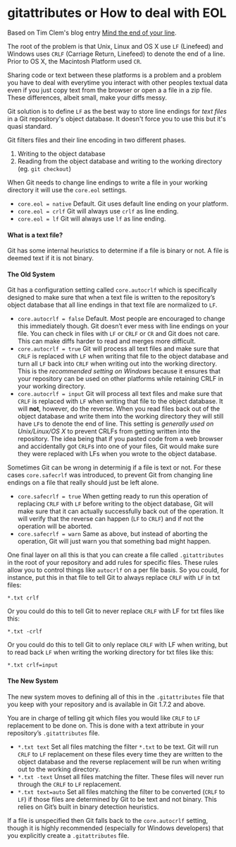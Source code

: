 # gitattributes or How to deal with EOL #

Based on Tim Clem's blog entry [Mind the end of your line](http://timclem.wordpress.com/2012/03/01/mind-the-end-of-your-line/).

The root of the problem is that Unix, Linux and OS X use `LF` (Linefeed) and Windows uses `CRLF` (Carriage Return, Linefeed) to denote the end of a line. Prior to OS X, the Macintosh Platform used `CR`.

Sharing code or text between these platforms is a problem and a problem you have to deal with everytime you interact with other peoples textual data even if you just copy text from the browser or open a a file in a zip file. These differences, albeit small, make your diffs messy.

Git solution is to define `LF` as the best way to store line endings for _text files_ in a Git repository's object database. It doesn't force you to use this but it's quasi standard.

Git filters files and their line encoding in two different phases.

1. Writing to the object database
2. Reading from the object database and writing to the working directory (eg. `git checkout`)

When Git needs to change line endings to write a file in your working directory it will use the `core.eol` settings.

- `core.eol = native` Default. Git uses default line ending on your platform.
- `core.eol = crlf` Git will always use `crlf` as line ending.
- `core.eol = lf` Git will always use `lf` as line ending.

#### What is a text file? ####

Git has some internal heuristics to determine if a file is binary or not. A file is deemed text if it is not binary.

#### The Old System ####

Git has a configuration setting called `core.autocrlf` which is specifically designed to make sure that when a text file is written to the repository’s object database that all line endings in that text file are normalized to `LF`.

- `core.autocrlf = false` Default. Most people are encouraged to change this immediately though. Git doesn’t ever mess with line endings on your file. You can check in files with `LF` or `CRLF` or `CR` and Git does not care. This can make diffs harder to read and merges more difficult.
- `core.autocrlf = true` Git will process all text files and make sure that `CRLF` is replaced with `LF` when writing that file to the object database and turn all `LF` back into `CRLF` when writing out into the working directory. This is the _recommended setting on Windows_ because it ensures that your repository can be used on other platforms while retaining CRLF in your working directory.
- `core.autocrlf = input` Git will process all text files and make sure that `CRLF` is replaced with `LF` when writing that file to the object database. It will **not**, however, do the reverse. When you read files back out of the object database and write them into the working directory they will still have `LF`s to denote the end of line. This setting is _generally used on Unix/Linux/OS X_ to prevent CRLFs from getting written into the repository. The idea being that if you pasted code from a web browser and accidentally got `CRLF`s into one of your files, Git would make sure they were replaced with LFs when you wrote to the object database.

Sometimes Git can be wrong in determinig if a file is text or not. For these cases `core.safecrlf` was introduced, to prevent Git from changing line endings on a file that really should just be left alone.

- `core.safecrlf = true` When getting ready to run this operation of replacing `CRLF` with `LF` before writing to the object database, Git will make sure that it can actually successfully back out of the operation. It will verify that the reverse can happen (`LF` to `CRLF`) and if not the operation will be aborted.
- `core.safecrlf = warn` Same as above, but instead of aborting the operation, Git will just warn you that something bad might happen.

One final layer on all this is that you can create a file called `.gitattributes` in the root of your repository and add rules for specific files. These rules allow you to control things like `autocrlf` on a per file basis. So you could, for instance, put this in that file to tell Git to always replace `CRLF` with `LF` in txt files:

	*.txt crlf

Or you could do this to tell Git to never replace `CRLF` with LF for txt files like this:

	*.txt -crlf

Or you could do this to tell Git to only replace `CRLF` with LF when writing, but to read back `LF` when writing the working directory for txt files like this:

	*.txt crlf=input

#### The New System ####

The new system moves to defining all of this in the `.gitattributes` file that you keep with your repository and is available in Git 1.7.2 and above.

You are in charge of telling git which files you would like `CRLF` to `LF` replacement to be done on. This is done with a text attribute in your repository’s  `.gitattributes` file.

- `*.txt text` Set all files matching the filter `*.txt` to be text. Git will run `CRLF` to `LF` replacement on these files every time they are written to the object database and the reverse replacement will be run when writing out to the working directory.
- `*.txt -text` Unset all files matching the filter. These files will never run through the `CRLF` to `LF` replacement.
- `*.txt text=auto` Set all files matching the filter to be converted (`CRLF` to `LF`) if those files are determined by Git to be text and not binary. This relies on Git’s built in binary detection heuristics.

If a file is unspecified then Git falls back to the `core.autocrlf` setting, though it is highly recommended (especially for Windows developers) that you explicitly create a `.gitattributes` file.
